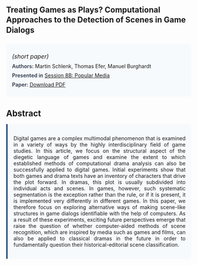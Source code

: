 
<style>    
    h2 {
        margin-top: 0;
        margin-bottom: 1.5rem;
        line-height: 1.3;
    }
    
    h3 {
        margin-top: 2rem;
        margin-bottom: 1rem;
        font-size: 1.4rem;
        font-weight:bold;
    }
    
    .metadata {
        background-color: #f7fafc;
        padding: 1rem;
        border-radius: 6px;
        margin-bottom: 2rem;
    }
    
    .metadata p {
        margin: 0.5rem 0;
    }
    
    .abstract {
        text-align: justify;
        padding: 1rem;
        background-color: #f7fafc;
        border-left: 4px solid #2c5282;
        border-radius: 0 6px 6px 0;
    }
    
    strong {
        color: #2d3748;
        font-weight: 600;
    }
</style>
<main role="main">
<h2>Treating Games as Plays? Computational Approaches to the Detection of Scenes in Game Dialogs</h2>

<section class="metadata">
<p style='font-size:1rem'><i>(short paper)</i></p>
<p><strong>Authors:</strong> Martin Schlenk, Thomas Efer, Manuel Burghardt</p>
<p><strong>Presented in</strong> <a href="/programme/#session8B">Session 8B: Popular Media</a></p>
<p><strong>Paper:</strong> <a href="https://ceur-ws.org/Vol-3558/paper132.pdf">Download PDF</a></p>
</section>

<section>
<h3>Abstract</h3>
<div class="abstract">
<p>Digital games are a complex multimodal phenomenon that is examined in a variety of ways by the highly interdisciplinary field of game studies. In this article, we focus on the structural aspect of the diegetic language of games and examine the extent to which established methods of computational drama analysis can also be successfully applied to digital games. Initial experiments show that both games and drama texts have an inventory of characters that drive the plot forward. In dramas, this plot is usually subdivided into individual acts and scenes. In games, however, such systematic segmentation is the exception rather than the rule, or if it is present, it is implemented very differently in different games. In this paper, we therefore focus on exploring alternative ways of making scene-like structures in game dialogs identifiable with the help of computers. As a result of these experiments, exciting future perspectives emerge that raise the question of whether computer-aided methods of scene recognition, which are inspired by media such as games and films, can also be applied to classical dramas in the future in order to fundamentally question their historical-editorial scene classification.</p>
</div>
</section>
</main>